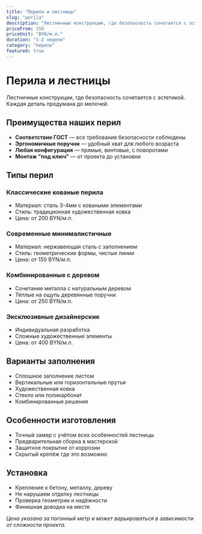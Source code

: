 ```yaml
---
title: "Перила и лестницы"
slug: "perila"
description: "Лестничные конструкции, где безопасность сочетается с эстетикой"
priceFrom: 150
priceUnit: "BYN/м.п."
duration: "1-2 недели"
category: "перила"
featured: true
---
```


# Перила и лестницы

Лестничные конструкции, где безопасность сочетается с эстетикой. Каждая деталь продумана до мелочей.

## Преимущества наших перил

- **Соответствие ГОСТ** — все требования безопасности соблюдены
- **Эргономичные поручни** — удобный хват для любого возраста
- **Любая конфигурация** — прямые, винтовые, с поворотами
- **Монтаж "под ключ"** — от проекта до установки

## Типы перил

### Классические кованые перила
- Материал: сталь 3-4мм с коваными элементами
- Стиль: традиционная художественная ковка
- Цена: от 200 BYN/м.п.

### Современные минималистичные
- Материал: нержавеющая сталь с заполнением
- Стиль: геометрические формы, чистые линии
- Цена: от 150 BYN/м.п.

### Комбинированные с деревом
- Сочетание металла с натуральным деревом
- Тёплые на ощупь деревянные поручни
- Цена: от 250 BYN/м.п.

### Эксклюзивные дизайнерские
- Индивидуальная разработка
- Сложные художественные элементы
- Цена: от 400 BYN/м.п.

## Варианты заполнения

- Сплошное заполнение листом
- Вертикальные или горизонтальные прутья
- Художественная ковка
- Стекло или поликарбонат
- Комбинированные решения

## Особенности изготовления

- Точный замер с учётом всех особенностей лестницы
- Предварительная сборка в мастерской
- Защитное покрытие от коррозии
- Скрытый крепёж где это возможно

## Установка

- Крепление к бетону, металлу, дереву
- Не нарушаем отделку лестницы
- Проверка геометрии и надёжности
- Финишная доводка на месте

*Цена указана за погонный метр и может варьироваться в зависимости от сложности проекта.*